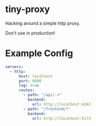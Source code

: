 # tiny-proxy

Hacking around a simple http proxy.

Don't use in production!

# Example Config

```yaml
servers:
  - http:
      host: localhost
      port: 8000
      log: true
      routes:
        - path: "/api/.+"
          backend:
            url: http://localhost:4242
        - path: "/frontend/*"
          backend:
            url: http://localhost:5173
```
